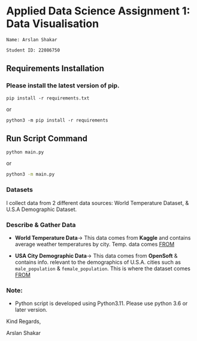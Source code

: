 # Applied Data Science Assignment 1: Data Visualisation 

````
Name: Arslan Shakar
````
````
Student ID: 22086750
````

## Requirements Installation
### Please install the latest version of pip.

```commandline
pip install -r requirements.txt
```
or
```commandline
python3 -m pip install -r requirements
```

## Run Script Command
```commandline
python main.py
```
or

```bash
python3 -m main.py
```

### Datasets
I collect data from 2 different data sources: World Temperature Dataset, & U.S.A Demographic Dataset. 

### Describe & Gather Data
- **World Temperature Data**-> This data comes from **Kaggle** and contains average weather temperatures by city. Temp. data comes [FROM](https://www.kaggle.com/berkeleyearth/climate-change-earth-surface-temperature-data)

- **USA City Demographic Data**-> This data comes from **OpenSoft** & contains info. relevant to the demographics of U.S.A. cities such as `male_population` & `female_population`. This is where the dataset comes [FROM](https://public.opendatasoft.com/explore/dataset/us-cities-demographics/export/)

### Note: 
- Python script is developed using Python3.11. Please use python 3.6 or later version.

Kind Regards,

Arslan Shakar
